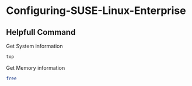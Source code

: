 # Configuring-SUSE-Linux-Enterprise


## Helpfull Command

Get System information

```bash
top
```
Get Memory information
```bash
free
```
